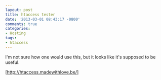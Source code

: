 ```yaml
---
layout: post
title: htaccess tester
date: '2013-03-01 08:43:17 -0800'
comments: true
categories:
- Hosting
tags:
- htaccess
---
```


I'm not sure how one would use this, but it looks like it's supposed to be
useful.

[http://htaccess.madewithlove.be/]
